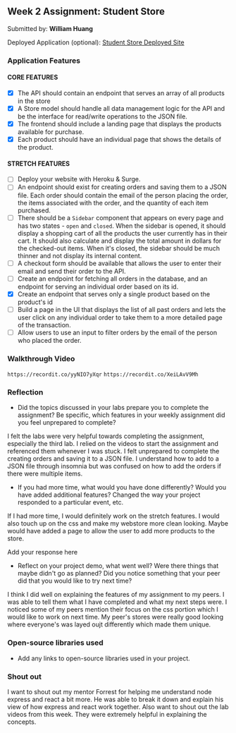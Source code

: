 ## Week 2 Assignment: Student Store

Submitted by: **William Huang**

Deployed Application (optional): [Student Store Deployed Site](ADD_LINK_HERE)

### Application Features

#### CORE FEATURES

- [X] The API should contain an endpoint that serves an array of all products in the store
- [X] A Store model should handle all data management logic for the API and be the interface for read/write operations to the JSON file.
- [X] The frontend should include a landing page that displays the products available for purchase.
- [X] Each product should have an individual page that shows the details of the product.

#### STRETCH FEATURES

- [ ] Deploy your website with Heroku & Surge. 
- [ ] An endpoint should exist for creating orders and saving them to a JSON file. Each order should contain the email of the person placing the order, the items associated with the order, and the quantity of each item purchased.
- [ ] There should be a `Sidebar` component that appears on every page and has two states - `open` and `closed`. When the sidebar is opened, it should display a shopping cart of all the products the user currently has in their cart. It should also calculate and display the total amount in dollars for the checked-out items. When it's closed, the sidebar should be much thinner and not display its internal content.
- [ ] A checkout form should be available that allows the user to enter their email and send their order to the API.
- [ ] Create an endpoint for fetching all orders in the database, and an endpoint for serving an individual order based on its id.
- [X] Create an endpoint that serves only a single product based on the product's id
- [ ] Build a page in the UI that displays the list of all past orders and lets the user click on any individual order to take them to a more detailed page of the transaction.
- [ ] Allow users to use an input to filter orders by the email of the person who placed the order.

### Walkthrough Video

`https://recordit.co/yyNIO7yXqr`
`https://recordit.co/XeiLAvV9Mh`

### Reflection

* Did the topics discussed in your labs prepare you to complete the assignment? Be specific, which features in your weekly assignment did you feel unprepared to complete?

I felt the labs were very helpful towards completing the assignment, especially the third lab. I relied on the videos to start the assignment and referenced them whenever I was stuck. I felt unprepared to complete the creating orders and saving it to a JSON file. I understand how to add to a JSON file through insomnia but was confused on how to add the orders if there were multiple items. 

* If you had more time, what would you have done differently? Would you have added additional features? Changed the way your project responded to a particular event, etc.

If I had more time, I would definitely work on the stretch features. I would also touch up on the css and make my webstore more clean looking. Maybe would have added a page to allow the user to add more products to the store. 
  
Add your response here

* Reflect on your project demo, what went well? Were there things that maybe didn't go as planned? Did you notice something that your peer did that you would like to try next time?

I think I did well on explaining the features of my assignment to my peers. I was able to tell them what I have completed and what my next steps were. I noticed some of my peers mention their focus on the css portion which I would like to work on next time. My peer's stores were really good looking where everyone's was layed oujt differently which made them unique.

### Open-source libraries used

- Add any links to open-source libraries used in your project.

### Shout out

I want to shout out my mentor Forrest for helping me understand node express and react a bit more. He was able to break it down and explain his view of how express and react work together. Also want to shout out the lab videos from this week. They were extremely helpful in explaining the concepts. 
